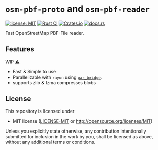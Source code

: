 # `osm-pbf-proto` and `osm-pbf-reader`


[![license: MIT](https://img.shields.io/badge/license-MIT-blue.svg)](#license)
[![Rust CI](https://github.com/HellButcher/osm-pbf/actions/workflows/rust.yml/badge.svg)](https://github.com/HellButcher/osm-pbf/actions/workflows/rust.yml)
[![Crates.io](https://img.shields.io/crates/v/osm-pbf-reader.svg?label=osm-pbf-reader)](https://crates.io/crates/osm-pbf-reader)
[![docs.rs](https://docs.rs/osm-pbf-reader/badge.svg)](https://docs.rs/osm-pbf-reader/)

Fast OpenStreetMap PBF-File reader.

## Features

WIP ⚠

* Fast & Simple to use
* Parallelizable with `rayon` using [`par_bridge`].
* supports zlib & lzma compresses blobs

[`rayon`]: https://github.com/rayon-rs/rayon
[`par_bridge`]: https://docs.rs/rayon/1.5.1/rayon/iter/trait.ParallelBridge.html#tymethod.par_bridge

## License

[license]: #license

This repository is licensed under

* MIT license ([LICENSE-MIT] or <http://opensource.org/licenses/MIT>)

Unless you explicitly state otherwise, any contribution intentionally submitted
for inclusion in the work by you, shall be licensed as above, without any
additional terms or conditions.

[LICENSE-MIT]: LICENSE-MIT
